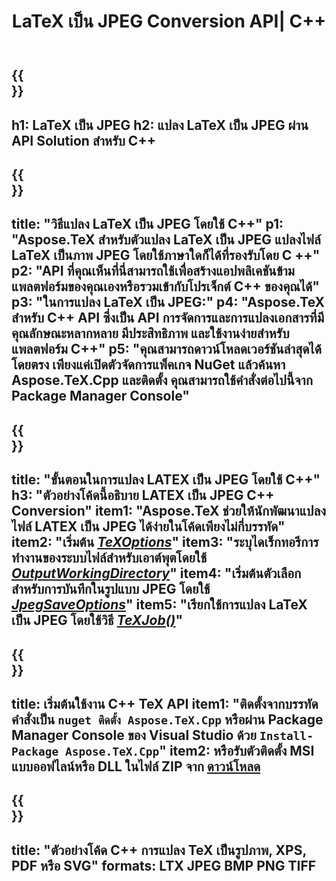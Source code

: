﻿---
translation: true
template: /_templates/_conversion-child-cpp.md
title: LaTeX เป็น JPEG Conversion API| C++
description: ฟังก์ชันการแปลง LaTeX เป็น JPEG รวมไลบรารี C++ ภายในองค์กรนี้เข้ากับโปรเจ็กต์ของคุณ หรือใช้แอปพลิเคชันข้ามแพลตฟอร์มเพื่อแปลง LaTeX เป็น JPEG
keywords: ลาเท็กซ์เป็น jpeg api cpp, latex2jpeg รวม c ++
url: /cpp/conversion/latex-to-jpeg/
family: tex
platformtag: cpp
feature: conversion
informat: LATEX
outformat: JPEG
otherformats: BMP PNG TIFF PDF SVG XPS
---

{{<section banner>}}
---
h1: LaTeX เป็น JPEG
h2: แปลง LaTeX เป็น JPEG ผ่าน API Solution สำหรับ C++
---

{{<section overview>}}
---
title: "วิธีแปลง LaTeX เป็น JPEG โดยใช้ C++"
p1: "Aspose.TeX สำหรับตัวแปลง LaTeX เป็น JPEG แปลงไฟล์ LaTeX เป็นภาพ JPEG โดยใช้ภาษาใดก็ได้ที่รองรับโดย C ++"
p2: "API ที่คุณเห็นที่นี่สามารถใช้เพื่อสร้างแอปพลิเคชันข้ามแพลตฟอร์มของคุณเองหรือรวมเข้ากับโปรเจ็กต์ C++ ของคุณได้"
p3: "ในการแปลง LaTeX เป็น JPEG:"
p4: "Aspose.TeX สำหรับ C++ API ซึ่งเป็น API การจัดการและการแปลงเอกสารที่มีคุณลักษณะหลากหลาย มีประสิทธิภาพ และใช้งานง่ายสำหรับแพลตฟอร์ม C++"
p5: "คุณสามารถดาวน์โหลดเวอร์ชันล่าสุดได้โดยตรง เพียงแค่เปิดตัวจัดการแพ็คเกจ NuGet แล้วค้นหา Aspose.TeX.Cpp และติดตั้ง คุณสามารถใช้คำสั่งต่อไปนี้จาก Package Manager Console"
---

{{<section feature1>}}
---
title: "ขั้นตอนในการแปลง LATEX เป็น JPEG โดยใช้ C++"
h3: "ตัวอย่างโค้ดนี้อธิบาย LATEX เป็น JPEG C++ Conversion"
item1: "Aspose.TeX ช่วยให้นักพัฒนาแปลงไฟล์ LATEX เป็น JPEG ได้ง่ายในโค้ดเพียงไม่กี่บรรทัด"
item2: "เริ่มต้น [*TeXOptions*](https://reference.aspose.com/tex/cpp/class/aspose.te_x.te_x_options)"
item3: "ระบุไดเร็กทอรีการทำงานของระบบไฟล์สำหรับเอาต์พุตโดยใช้ [*OutputWorkingDirectory*](https://reference.aspose.com/tex/cpp/class/aspose.te_x.te_x_options#aa4f4ea6dab7db5ba1b40800495f16f63)"
item4: "เริ่มต้นตัวเลือกสำหรับการบันทึกในรูปแบบ JPEG โดยใช้ [*JpegSaveOptions*](https://reference.aspose.com/tex/cpp/class/aspose.te_x.presentation.image.jpeg_save_options)"
item5: "เรียกใช้การแปลง LaTeX เป็น JPEG โดยใช้วิธี [*TeXJob()*](https://reference.aspose.com/tex/cpp/class/aspose.te_x.te_x_job)"
---

{{<section feature2>}}
---
title: เริ่มต้นใช้งาน C++ TeX API
item1: "ติดตั้งจากบรรทัดคำสั่งเป็น ```nuget ติดตั้ง Aspose.TeX.Cpp``` หรือผ่าน Package Manager Console ของ Visual Studio ด้วย ```Install-Package Aspose.TeX.Cpp```"
item2: หรือรับตัวติดตั้ง MSI แบบออฟไลน์หรือ DLL ในไฟล์ ZIP จาก [ดาวน์โหลด](https://releases.aspose.com/tex/cpp)
---

{{<section widget>}}
---
title: "ตัวอย่างโค้ด C++ การแปลง TeX เป็นรูปภาพ, XPS, PDF หรือ SVG"
formats: LTX JPEG BMP PNG TIFF
---


